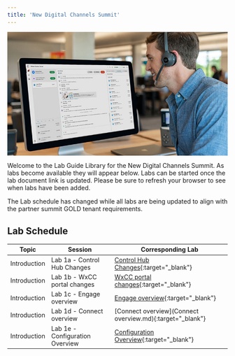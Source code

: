 ```yaml
---
title: 'New Digital Channels Summit'
---
```


<img align="middle" src="../images/12_51_47.jpg" width="1000" />


Welcome to the Lab Guide Library for the New Digital Channels Summit. As labs become available they will appear below. Labs can be started once the lab document link is updated. Please be sure to refresh your browser to see when labs have been added.

The Lab schedule has changed while all labs are being updated to align with the partner summit GOLD tenant requirements.

## Lab Schedule

| Topic        | Session                                | Corresponding Lab                                                                                      
| ------------ | -------------------------------------- | ------------------------------------------------------------------------------------------------------ 
| Introduction | Lab 1a - Control Hub Changes  | [Control Hub Changes](X.md){:target="\_blank"}                               
| Introduction | Lab 1b - WxCC portal changes   | [WxCC portal changes](X.md){:target="\_blank"}                               
| Introduction | Lab 1c - Engage overview   | [Engage overview](X.md){:target="\_blank"}                               
| Introduction | Lab 1d - Connect overview   | [Connect overview](Connect overview.md){:target="\_blank"}                               
| Introduction | Lab 1e - Configuration Overview   | [Configuration Overview](X.md){:target="\_blank"}                               

